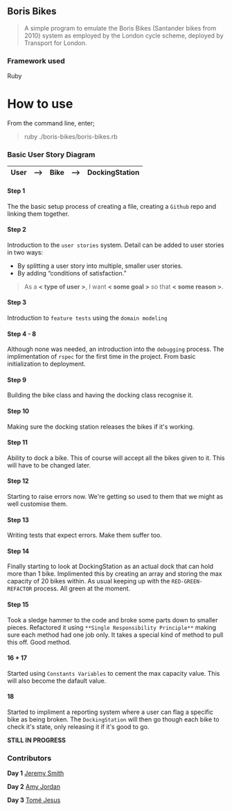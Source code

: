 ## Boris Bikes
> A simple program to emulate the Boris Bikes (Santander bikes from 2010) system
> as employed by the London cycle scheme, deployed by Transport for London.

### Framework used

Ruby

# How to use

From the command line, enter;

> ruby ./boris-bikes/boris-bikes.rb

### Basic User Story Diagram


| User |  --> | Bike  |  -->  | DockingStation |
|:----:|:----:|:-----:|:-----:|:--------------:|

#### Step 1

The the basic setup process of creating a file, creating a `Github` repo and
linking them together.

#### Step 2

Introduction to the `user stories` system.
Detail can be added to user stories in two ways:

- By splitting a user story into multiple, smaller user stories.
- By adding “conditions of satisfaction.”

> As a **< type of user >**, I want **< some goal >** so that **< some reason >**.

#### Step 3

Introduction to `feature tests` using the `domain modeling`

#### Step 4 - 8

Although none was needed, an introduction into the `debugging` process.
The implimentation of `rspec` for the first time in the project.
From basic initialization to deployment.

#### Step 9

Building the bike class and having the docking class recognise it.

#### Step 10

Making sure the docking station releases the bikes if it's working.

#### Step 11

Ability to dock a bike. This of course will accept all the bikes given to it.
This will have to be changed later.

#### Step 12

Starting to raise errors now. We're getting so used to them that we might
as well customise them.

#### Step 13

Writing tests that expect errors. Make them suffer too.

#### Step 14

Finally starting to look at DockingStation as an actual dock that
can hold more than 1 bike. Implimented this by creating an array
and storing the max capacity of 20 bikes within.
As usual keeping up with the `RED-GREEN-REFACTOR` process.
All green at the moment.

#### Step 15

Took a sledge hammer to the code and broke some parts down to smaller pieces.
Refactored it using `**Single Responsibility Principle**` making sure
each method had one job only. It takes a special kind of method to
pull this off. Good method.

#### 16 + 17

Started using `Constants Variables` to cement the max capacity value. This
will also become the dafault value.

#### 18

Started to impliment a reporting system where a user can flag a specific
bike as being broken. The `DockingStation` will then go though each bike
to check it's state, only releasing it if it's good to go.

**STILL IN PROGRESS**




### Contributors

**Day 1** [Jeremy Smith](https://github.com/JRRS1982)

**Day 2** [Amy Jordan](https://github.com/amyj0rdan)

**Day 3** [Tomé Jesus](https://github.com/saypop)
